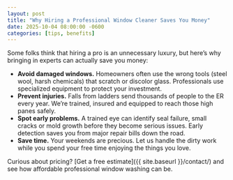 ```yaml
---
layout: post
title: "Why Hiring a Professional Window Cleaner Saves You Money"
date: 2025-10-04 08:00:00 -0600
categories: [tips, benefits]
---
```


Some folks think that hiring a pro is an unnecessary luxury, but here’s why bringing in experts can actually save you money:

* **Avoid damaged windows.** Homeowners often use the wrong tools (steel wool, harsh chemicals) that scratch or discolor glass. Professionals use specialized equipment to protect your investment.
* **Prevent injuries.** Falls from ladders send thousands of people to the ER every year. We’re trained, insured and equipped to reach those high panes safely.
* **Spot early problems.** A trained eye can identify seal failure, small cracks or mold growth before they become serious issues. Early detection saves you from major repair bills down the road.
* **Save time.** Your weekends are precious. Let us handle the dirty work while you spend your free time enjoying the things you love.

Curious about pricing? [Get a free estimate]({{ site.baseurl }}/contact/) and see how affordable professional window washing can be.